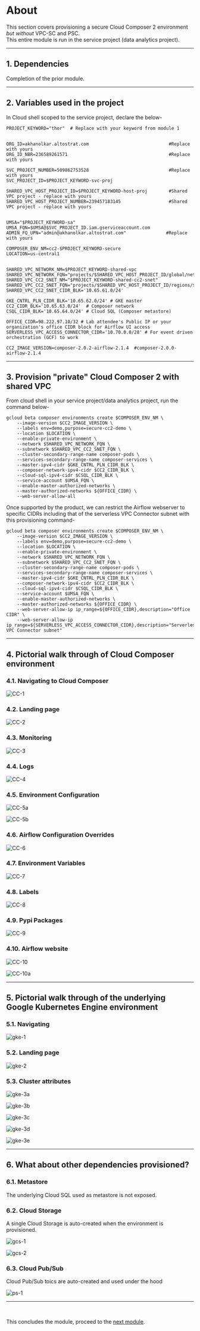 # About

This section covers provisioning a secure Cloud Composer 2 environment *but without* VPC-SC and PSC.<br>
This entire module is run in the service project (data analytics project).

<hr>

## 1. Dependencies

Completion of the prior module.

<hr>

## 2. Variables used in the project

In Cloud shell scoped to the service project, declare the below-
```
PROJECT_KEYWORD="thor"  # Replace with your keyword from module 1


ORG_ID=akhanolkar.altostrat.com                              #Replace with yours
ORG_ID_NBR=236589261571                                      #Replace with yours

SVC_PROJECT_NUMBER=509862753528                              #Replace with yours
SVC_PROJECT_ID=$PROJECT_KEYWORD-svc-proj                     

SHARED_VPC_HOST_PROJECT_ID=$PROJECT_KEYWORD-host-proj        #Shared VPC project - replace with yours
SHARED_VPC_HOST_PROJECT_NUMBER=239457183145                  #Shared VPC project - replace with yours


UMSA="$PROJECT_KEYWORD-sa"
UMSA_FQN=$UMSA@$SVC_PROJECT_ID.iam.gserviceaccount.com
ADMIN_FQ_UPN="admin@akhanolkar.altostrat.com"               #Replace with yours

COMPOSER_ENV_NM=cc2-$PROJECT_KEYWORD-secure
LOCATION=us-central1


SHARED_VPC_NETWORK_NM=$PROJECT_KEYWORD-shared-vpc
SHARED_VPC_NETWORK_FQN="projects/$SHARED_VPC_HOST_PROJECT_ID/global/networks/$SHARED_VPC_NETWORK_NM"
SHARED_VPC_CC2_SNET_NM="$PROJECT_KEYWORD-shared-cc2-snet"
SHARED_VPC_CC2_SNET_FQN="projects/$SHARED_VPC_HOST_PROJECT_ID/regions/$LOCATION/subnetworks/$SHARED_VPC_CC2_SNET_NM"
SHARED_VPC_CC2_SNET_CIDR_BLK='10.65.61.0/24'

GKE_CNTRL_PLN_CIDR_BLK='10.65.62.0/24' # GKE master
CC2_CIDR_BLK='10.65.63.0/24'  # Composer network
CSQL_CIDR_BLK='10.65.64.0/24' # Cloud SQL (Composer metastore)

OFFICE_CIDR=98.222.97.10/32 # Lab attendee's Public IP or your organization's office CIDR block for Airflow UI access
SERVERLESS_VPC_ACCESS_CONNECTOR_CIDR='10.70.0.0/28' # For event driven orchestration (GCF) to work

CC2_IMAGE_VERSION=composer-2.0.2-airflow-2.1.4  #composer-2.0.0-airflow-2.1.4
```

<hr>

## 3. Provision "private" Cloud Composer 2 with shared VPC

From cloud shell in your service project/data analytics project, run the command below-

```
gcloud beta composer environments create $COMPOSER_ENV_NM \
    --image-version $CC2_IMAGE_VERSION \
    --labels env=demo,purpose=secure-cc2-demo \
    --location $LOCATION \
    --enable-private-environment \
    --network $SHARED_VPC_NETWORK_FQN \
    --subnetwork $SHARED_VPC_CC2_SNET_FQN \
    --cluster-secondary-range-name composer-pods \
    --services-secondary-range-name composer-services \
    --master-ipv4-cidr $GKE_CNTRL_PLN_CIDR_BLK \
    --composer-network-ipv4-cidr $CC2_CIDR_BLK \
    --cloud-sql-ipv4-cidr $CSQL_CIDR_BLK \
    --service-account $UMSA_FQN \
    --enable-master-authorized-networks \
    --master-authorized-networks ${OFFICE_CIDR} \
    --web-server-allow-all
```


Once supported by the product, we can restrict the Airflow webserver to specific CIDRs including that of the serverless VPC Connector subnet with this provisioning command-
```
gcloud beta composer environments create $COMPOSER_ENV_NM \
    --image-version $CC2_IMAGE_VERSION \
    --labels env=demo,purpose=secure-cc2-demo \
    --location $LOCATION \
    --enable-private-environment \
    --network $SHARED_VPC_NETWORK_FQN \
    --subnetwork $SHARED_VPC_CC2_SNET_FQN \
    --cluster-secondary-range-name composer-pods \
    --services-secondary-range-name composer-services \
    --master-ipv4-cidr $GKE_CNTRL_PLN_CIDR_BLK \
    --composer-network-ipv4-cidr $CC2_CIDR_BLK \
    --cloud-sql-ipv4-cidr $CSQL_CIDR_BLK \
    --service-account $UMSA_FQN \
    --enable-master-authorized-networks \
    --master-authorized-networks ${OFFICE_CIDR} \
    --web-server-allow-ip ip_range=${OFFICE_CIDR},description="Office CIDR" \
    --web-server-allow-ip ip_range=${SERVERLESS_VPC_ACCESS_CONNECTOR_CIDR},description="Serverless VPC Connector subnet"
```

<hr>

## 4. Pictorial walk through of Cloud Composer environment

### 4.1. Navigating to Cloud Composer

![CC-1](../00-images/2b-01-navigate.png)

### 4.2. Landing page

![CC-2](../00-images/2b-02-landing.png)

### 4.3. Monitoring 

![CC-3](../00-images/2b-03-monitoring.png)

### 4.4. Logs

![CC-4](../00-images/2b-04-logs.png)

### 4.5. Environment Configuration 

![CC-5a](../00-images/2b-05-ec.png)

![CC-5b](../00-images/2b-05-ec-2.png)

### 4.6. Airflow Configuration Overrides 

![CC-6](../00-images/2b-06-ac.png)

### 4.7. Environment Variables 

![CC-7](../00-images/2b-07-ev.png)

### 4.8. Labels

![CC-8](../00-images/2b-08-lbl.png)

### 4.9. Pypi Packages 

![CC-9](../00-images/2b-09-pypi.png)

### 4.10. Airflow website

![CC-10](../00-images/2b-10-af-uri.png)

![CC-10a](../00-images/2b-11-af.png)

<hr>

## 5. Pictorial walk through of the underlying Google Kubernetes Engine environment

### 5.1. Navigating

![gke-1](../00-images/2b-12-k8s.png)

### 5.2. Landing page

![gke-2](../00-images/2b-13-k8s.png)

### 5.3. Cluster attributes 

![gke-3a](../00-images/2b-14-k8s.png)

![gke-3b](../00-images/2b-15-k8s.png)

![gke-3c](../00-images/2b-16-k8s.png)

![gke-3d](../00-images/2b-17-k8s.png)

![gke-3e](../00-images/2b-18-k8s.png)

<hr>


## 6. What about other dependencies provisioned?

### 6.1. Metastore
The underlying Cloud SQL used as metastore is not exposed. 


### 6.2. Cloud Storage
A single Cloud Storage is auto-created when the environment is provisioned.

![gcs-1](../00-images/2b-20-gcs.png)

![gcs-2](../00-images/2b-21-gcs.png)



### 6.3. Cloud Pub/Sub
Cloud Pub/Sub toics are auto-created and used under the hood

![ps-1](../00-images/2b-22-pubsub.png)

<hr>
<br>

This concludes the module, proceed to the [next module](02c-secure-cc2-iteration1-HWD-Base.md).

